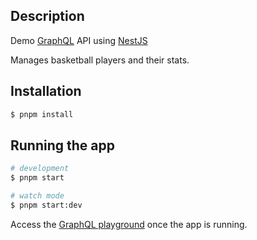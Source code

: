 ## Description

Demo [GraphQL](https://graphql.org) API using [NestJS](https://github.com/nestjs/nest) 

Manages basketball players and their stats.

## Installation

```bash
$ pnpm install
```

## Running the app

```bash
# development
$ pnpm start

# watch mode
$ pnpm start:dev
```

Access the [GraphQL playground](http://localhost:3000) once the app is running.